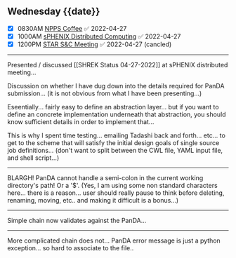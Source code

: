 ## Wednesday {{date}}

- [x] 0830AM [NPPS Coffee](https://bnl.zoomgov.com/j/16157150845?pwd=NXNqTi9ZWEFBKzYwRXQ5U3NXU1dBZz09) ✅ 2022-04-27
- [x] 1000AM [sPHENIX Distributed Computing](https://bnl.zoomgov.com/j/16157150845?pwd=NXNqTi9ZWEFBKzYwRXQ5U3NXU1dBZz09) ✅ 2022-04-27
- [x] 1200PM [STAR S&C Meeting](https://lbnl.zoom.us/j/97026562983?pwd=VGVXbzhYUUhheEJ2cFMyVVdVRXowZz09) ✅ 2022-04-27 (cancled)

------------------------------------------------------------

Presented / discussed [[SHREK Status 04-27-2022]] at sPHENIX distributed meeting...

Discussion on whether I have dug down into the details required for PanDA submission... (it is not obvious from what I have been presenting...)

Eseentially... fairly easy to define an abstraction layer... but if you want to define an concrete implementation underneath that abstraction, you should know sufficient details in order to implement that...

This is why I spent time testing... emailing Tadashi back and forth... etc...  to get to the scheme that will satisfy the initial design goals of single source job definitions... (don't want to split between the CWL file, YAML input file, and shell script...)

---

BLARGH!  PanDA cannot handle a semi-colon in the current working directory's path!  Or a '$'.  (Yes, I am using some non standard characters here... there is a reason... user should really pause to think before deleting, renaming, moving, etc.. and making it difficult is a bonus...)

---

Simple chain now validates against the PanDA...

---

More complicated chain does not... PanDA error message is just a python exception... so hard to associate to the file..
